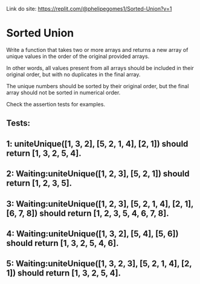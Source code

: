 Link do site: https://replit.com/@phelipegomes1/Sorted-Union?v=1

# Sorted Union 

Write a function that takes two or more arrays and returns a new array of unique values in the order of the original provided arrays.

In other words, all values present from all arrays should be included in their original order, but with no duplicates in the final array.

The unique numbers should be sorted by their original order, but the final array should not be sorted in numerical order.

Check the assertion tests for examples.

## Tests: 

## 1: uniteUnique([1, 3, 2], [5, 2, 1, 4], [2, 1]) should return [1, 3, 2, 5, 4].

## 2: Waiting:uniteUnique([1, 2, 3], [5, 2, 1]) should return [1, 2, 3, 5].

## 3: Waiting:uniteUnique([1, 2, 3], [5, 2, 1, 4], [2, 1], [6, 7, 8]) should return [1, 2, 3, 5, 4, 6, 7, 8].

## 4: Waiting:uniteUnique([1, 3, 2], [5, 4], [5, 6]) should return [1, 3, 2, 5, 4, 6].

## 5: Waiting:uniteUnique([1, 3, 2, 3], [5, 2, 1, 4], [2, 1]) should return [1, 3, 2, 5, 4].
